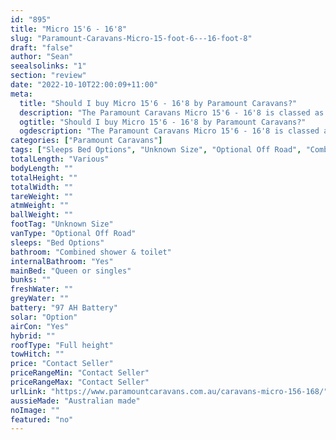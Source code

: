 ```yaml
---
id: "895"
title: "Micro 15'6 - 16'8"
slug: "Paramount-Caravans-Micro-15-foot-6---16-foot-8"
draft: "false"
author: "Sean"
seealsolinks: "1"
section: "review"
date: "2022-10-10T22:00:09+11:00"
meta:
  title: "Should I buy Micro 15'6 - 16'8 by Paramount Caravans?"
  description: "The Paramount Caravans Micro 15'6 - 16'8 is classed as Optional Off Road, and sleeps Bed Options people. It is Australian made and comes in at Unknown Size. It generally has Combined shower & toilet."
  ogtitle: "Should I buy Micro 15'6 - 16'8 by Paramount Caravans?"
  ogdescription: "The Paramount Caravans Micro 15'6 - 16'8 is classed as Optional Off Road, and sleeps Bed Options people. It is Australian made and comes in at Unknown Size. It generally has Combined shower & toilet."
categories: ["Paramount Caravans"]
tags: ["Sleeps Bed Options", "Unknown Size", "Optional Off Road", "Combined shower & toilet", "Full height", "Price Unknown"]
totalLength: "Various"
bodyLength: ""
totalHeight: ""
totalWidth: ""
tareWeight: ""
atmWeight: ""
ballWeight: ""
footTag: "Unknown Size"
vanType: "Optional Off Road"
sleeps: "Bed Options"
bathroom: "Combined shower & toilet"
internalBathroom: "Yes"
mainBed: "Queen or singles"
bunks: ""
freshWater: ""
greyWater: ""
battery: "97 AH Battery"
solar: "Option"
airCon: "Yes"
hybrid: ""
roofType: "Full height"
towHitch: ""
price: "Contact Seller"
priceRangeMin: "Contact Seller"
priceRangeMax: "Contact Seller"
urlLink: "https://www.paramountcaravans.com.au/caravans-micro-156-168/"
aussieMade: "Australian made"
noImage: ""
featured: "no"
---
```

